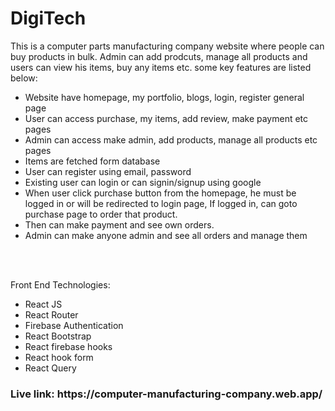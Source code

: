 <h1>DigiTech</h1>
<p>This is a computer parts manufacturing company website where people can buy products in bulk. Admin can add prodcuts, manage all products and users can view his items, buy any items etc. some key features are listed below: </p>
<ul>
<li>Website have homepage, my portfolio, blogs, login, register general page</li>
<li>User can access purchase, my items, add review, make payment etc pages</li>
<li>Admin can access make admin, add products, manage all products etc pages</li>
<li>Items are fetched form database</li>
<li>User can register using email, password</li>
<li>Existing user can login or can signin/signup using google</li>
<li>When user click purchase button from the homepage, he must be logged in or will be redirected to login page, If logged in, can goto purchase page to order that product.</li>
<li>Then can make payment and see own orders. </li>
<li>Admin can make anyone admin and see all orders and manage them</li>
</ul>
<br/><br/>
<p>Front End Technologies:</p>
<ul>
<li>React JS</li>
<li>React Router</li>
<li>Firebase Authentication</li>
<li>React Bootstrap</li>
<li>React firebase hooks</li>
<li>React hook form</li>
<li>React Query</li>
</ul>
<h3>Live link: https://computer-manufacturing-company.web.app/</h3>